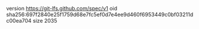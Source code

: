 version https://git-lfs.github.com/spec/v1
oid sha256:697f2840e25f1759d68e7fc5ef0d7e4ee9d460f6953449c0bf03211dc00ea704
size 2035
